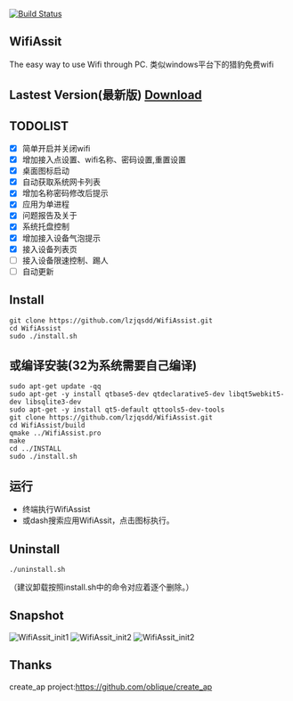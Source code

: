 [![Build Status](https://travis-ci.org/lzjqsdd/WifiAssist.svg?branch=master)](https://travis-ci.org/lzjqsdd/WifiAssist)

## WifiAssit
  The easy way to use Wifi through PC.
  类似windows平台下的猎豹免费wifi
  
## Lastest Version(最新版) [Download](https://github.com/lzjqsdd/WifiAssist/archive/v0.7.zip)  
  
  
## TODOLIST
- [x] 简单开启并关闭wifi
- [x] 增加接入点设置、wifi名称、密码设置,重置设置
- [x] 桌面图标启动
- [x] 自动获取系统网卡列表
- [x] 增加名称密码修改后提示
- [x] 应用为单进程
- [x] 问题报告及关于
- [x] 系统托盘控制
- [x] 增加接入设备气泡提示
- [x] 接入设备列表页
- [ ] 接入设备限速控制、踢人
- [ ] 自动更新

## Install

  ```shell
  git clone https://github.com/lzjqsdd/WifiAssist.git
  cd WifiAssist
  sudo ./install.sh
  ```
  
## 或编译安装(32为系统需要自己编译)
  ```
  sudo apt-get update -qq
  sudo apt-get -y install qtbase5-dev qtdeclarative5-dev libqt5webkit5-dev libsqlite3-dev
  sudo apt-get -y install qt5-default qttools5-dev-tools
  git clone https://github.com/lzjqsdd/WifiAssist.git
  cd WifiAssist/build
  qmake ../WifiAssist.pro
  make
  cd ../INSTALL
  sudo ./install.sh
  ```
  
## 运行
- 终端执行WifiAssist
- 或dash搜索应用WifiAssit，点击图标执行。

## Uninstall
  ```shell
  ./uninstall.sh
  ```
  （建议卸载按照install.sh中的命令对应着逐个删除。）
## Snapshot
![WifiAssit_init1](https://github.com/lzjqsdd/WifiAssist/blob/master/screenshot/WifiAssistForLinux-Main.png)
![WifiAssit_init2](https://github.com/lzjqsdd/WifiAssist/blob/master/screenshot/WifiAssistForLinux-Settings.png)
![WifiAssit_init2](https://github.com/lzjqsdd/WifiAssist/blob/master/screenshot/ClientNotify.png)

## Thanks
  create_ap project:https://github.com/oblique/create_ap
